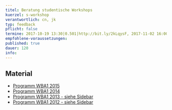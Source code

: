 ```yaml
---
titel: Beratung studentische Workshops
kuerzel: s-workshop
verantwortlich: cn, jk
typ: feedback
pflicht: false
termine: 2017-10-19 13:30|0.501|http://bit.ly/2kLqysF, 2017-11-02 16:00|3.217|http://bit.ly/2zuRgYX
empfohlene-voraussetzungen: 
published: true
dauer: 120
info: 
---
```


## Material
- [Programm WBA1 2015](http://th-koeln.github.io/wba1-2015/)
- [Programm WBA1 2014](http://th-koeln.github.io/wba1-2014/)
- [Programm WBA1 2013 - siehe Sidebar](https://github.com/th-koeln/wba1-2013/wiki)
- [Programm WBA1 2012 - siehe Sidebar](https://github.com/th-koeln/wba1-2012/wiki)
